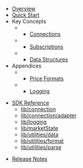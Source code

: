 * [Overview](/content/product_overview)
* [Quick Start](/content/quick_start)
* Key Concepts
  * - [Connections](/content/concepts/connections)
  * - [Subscriptions](/content/concepts/subscriptions)
  * - [Data Structures](/content/concepts/data_structures)
* Appendices
  * - [Price Formats](/content/appendices/price_formats)
  * - [Logging](/content/appendices/logging)
<!-- sdk_open -->
* [SDK Reference](/content/sdk_reference)
	* [lib/connection](/content/sdk/lib-connection)
	* [lib/connection/adapter](/content/sdk/lib-connection-adapter)
	* [lib/logging](/content/sdk/lib-logging)
	* [lib/marketState](/content/sdk/lib-marketstate)
	* [lib/utilities/data](/content/sdk/lib-utilities-data)
	* [lib/utilities/format](/content/sdk/lib-utilities-format)
	* [lib/utilities/parse](/content/sdk/lib-utilities-parse)
<!-- sdk_close -->
* [Release Notes](/content/release_notes)
